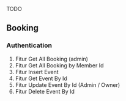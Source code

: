 TODO

## Booking
### Authentication
1. Fitur Get All Booking (admin)
2. Fitur Get All Booking by Member Id 
3. Fitur Insert Event 
4. Fitur Get Event By Id
5. Fitur Update Event By Id (Admin / Owner)
6. Fitur Delete Event By Id